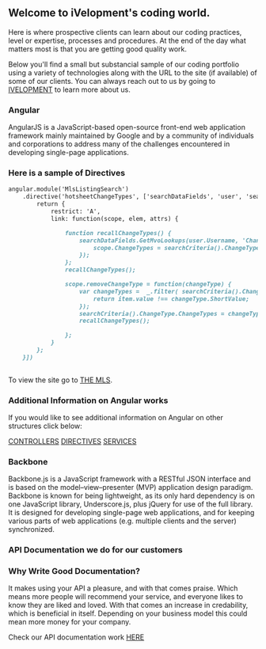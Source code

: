 ## Welcome to iVelopment's coding world. 

Here is where prospective clients can learn about our coding practices, level or expertise, processes and procedures. At the end of the day what matters most is that you are getting good quality work. 

Below you'll find a small but substancial sample of our coding portfolio using a variety of technologies along with the URL to the site (if available) of some of our clients. You can always reach out to us by going to [IVELOPMENT](http://www.ivelopment.com/) to learn more about us.

### Angular 

AngularJS is a JavaScript-based open-source front-end web application framework mainly maintained by Google and by a community of individuals and corporations to address many of the challenges encountered in developing single-page applications.

### Here is a sample of Directives

```markdown
angular.module('MlsListingSearch')
    .directive('hotsheetChangeTypes', ['searchDataFields', 'user', 'searchCriteria', function(searchDataFields, user, searchCriteria) {
        return {
            restrict: 'A',
            link: function(scope, elem, attrs) {

                function recallChangeTypes() {
                    searchDataFields.GetMvoLookups(user.Username, 'ChangeType', searchCriteria().SearchType).then(function(res) {
                        scope.ChangeTypes = searchCriteria().ChangeType.ChangeTypes.map(id => _.find(res, lookup => lookup.ShortValue === id.value));
                    });
                };
                recallChangeTypes();

                scope.removeChangeType = function(changeType) {
                    var changeTypes =  _.filter( searchCriteria().ChangeType.ChangeTypes, function(item) {
                        return item.value !== changeType.ShortValue;
                    });
                    searchCriteria().ChangeType.ChangeTypes = changeTypes;
                    recallChangeTypes();

                };
            }
        };
    }])
    
   ```

To view the site go to [THE MLS](https://www.themls.com/).

### Additional Information on Angular works

If you would like to see additional information on Angular on other structures click below: 

[CONTROLLERS](https://github.com/ppalma40/module-samples/tree/master/modules/controllers)
[DIRECTIVES](https://github.com/ppalma40/module-samples/tree/master/modules/directives)
[SERVICES](https://github.com/ppalma40/module-samples/tree/master/modules/services)

### Backbone

Backbone.js is a JavaScript framework with a RESTful JSON interface and is based on the model–view–presenter (MVP) application design paradigm. Backbone is known for being lightweight, as its only hard dependency is on one JavaScript library, Underscore.js, plus jQuery for use of the full library. It is designed for developing single-page web applications, and for keeping various parts of web applications (e.g. multiple clients and the server) synchronized.

### API Documentation we do for our customers

### Why Write Good Documentation?
It makes using your API a pleasure, and with that comes praise. Which means more people will recommend your service, and everyone likes to know they are liked and loved. With that comes an increase in credability, which is beneficial in itself. Depending on your business model this could mean more money for your company.

Check our API documentation work [HERE](http://67.192.157.62/api/help)





